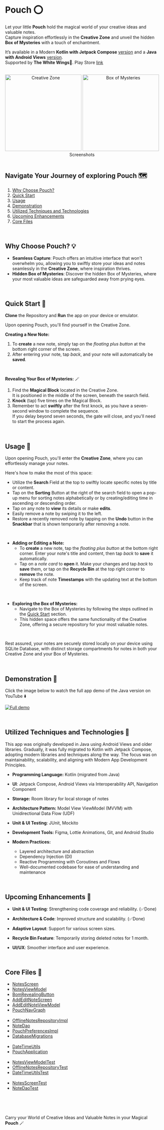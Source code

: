 # Pouch ⭕

Let your little **Pouch** hold the magical world of your creative ideas and valuable notes.<br>
Capture inspiration effortlessly in the **Creative Zone** and unveil the hidden **Box of Mysteries** with a touch of enchantment.

It’s available in a Modern **Kotlin with Jetpack Compose** [version](https://github.com/MoaazAtik/Pouch) and a **Java with Android Views** [version](https://github.com/MoaazAtik/Pouch/tree/java-views-version).<br>
Supported by **The White Wings**🪽. Play Store [link](https://play.google.com/store/apps/dev?id=6456450686494659010)

<br>

<div align="center">
  <img src="https://github.com/user-attachments/assets/4d2c0536-bab9-47a9-bfc6-6ce96dc9ef85" alt="Creative Zone" width="250"/>
  <img src="https://github.com/user-attachments/assets/8f2c0fe4-309a-4882-bfc2-2ec42fe824f9" alt="Box of Mysteries" width="250"/>
</div>

<div align="center">
  Screenshots
</div>

<br>

## Navigate Your Journey of exploring Pouch 🗺️
 1. [Why Choose Pouch?](#why-choose-pouch-)
 2. [Quick Start](#quick-start-)
 3. [Usage](#usage-)
 4. [Demonstration](#demonstration-)
 5. [Utilized Techniques and Technologies](#utilized-techniques-and-technologies-)
 6. [Upcoming Enhancements](#upcoming-enhancements-)
 7. [Core Files](#core-files-)

<br>

## Why Choose Pouch? 💡
 - **Seamless Capture**: Pouch offers an intuitive interface that won't overwhelm you, allowing you to swiftly store your ideas and notes seamlessly in the **Creative Zone**, where inspiration thrives.
 - **Hidden Box of Mysteries**: Discover the hidden Box of Mysteries, where your most valuable ideas are safeguarded away from prying eyes.

<br>

## Quick Start 🚀
**Clone** the Repository and **Run** the app on your device or emulator.

Upon opening Pouch, you'll find yourself in the Creative Zone.

**Creating a New Note:**
 1. To **create** a new note, simply tap on the *floating plus button* at the bottom right corner of the screen.
 2. After entering your note, tap *back*, and your note will automatically be **saved**.

<br>

**Revealing Your Box of Mysteries:** 🪄
 1. Find the **Magical Block** located in the Creative Zone.<br>
It is positioned in the middle of the screen, beneath the search field.
 2. **Knock** (tap) five times on the Magical Block.
 3. Remember to act **swiftly** after the first knock, as you have a seven-second window to complete the sequence.<br>
If you delay beyond seven seconds, the gate will close, and you'll need to start the process again.

<br>

## Usage 📱
Upon opening Pouch, you'll enter the **Creative Zone**, where you can effortlessly manage your notes.

Here's how to make the most of this space:
 - Utilize the **Search** Field at the top to swiftly locate specific notes by title or content.
 - Tap on the **Sorting** Button at the right of the search field to open a pop-up menu for sorting notes alphabetically or by creating/editing time in ascending or descending order.
 - Tap on any note to **view** its details or make **edits**.
 - Easily remove a note by swiping it to the left.
 - Restore a recently removed note by tapping on the **Undo** button in the **Snackbar** that is shown temporarily after removing a note.

<br>

 - **Adding or Editing a Note:**
   - To **create** a new note, tap the *floating plus button* at the bottom right corner. Enter your note's title and content, then tap *back* to **save** it automatically.
   - Tap on a *note card* to **open** it. Make your changes and tap *back* to **save** them, or tap on the **Recycle Bin** at the top right corner to **remove** the note.
   - Keep track of note **Timestamps** with the updating text at the bottom of the screen.
 
<br>

 - **Exploring the Box of Mysteries:**
   - Navigate to the Box of Mysteries by following the steps outlined in the [Quick Start](#quick-start-) section.
   - This hidden space offers the same functionality of the Creative Zone, offering a secure repository for your most valuable notes.

<br>

Rest assured, your notes are securely stored locally on your device using SQLite Database, with distinct storage compartments for notes in both your Creative Zone and your Box of Mysteries.

<br>

## Demonstration 📸
Click the image below to watch the full app demo of the Java version on YouTube ⬇️

[![Full demo](https://img.youtube.com/vi/20ExnZcRBzE/maxresdefault.jpg)](https://youtu.be/TIbixpGNFwU)

<br>

## Utilized Techniques and Technologies 🔧
This app was originally developed in Java using Android Views and older libraries. Gradually, it was fully migrated to Kotlin with Jetpack Compose, adopting modern libraries and techniques along the way.
The focus was on maintainability, scalability, and aligning with Modern App Development Principles.

- **Programming Language:** Kotlin (migrated from Java)

- **UI**: Jetpack Compose, Android Views via Interoperability API, Navigation Component

- **Storage:** Room library for local storage of notes

- **Architecture Pattern:** Model View ViewModel (MVVM) with Unidirectional Data Flow (UDF)

- **Unit & UI Testing**: JUnit, Mockito

- **Development Tools:** Figma, Lottie Animations, Git, and Android Studio

- **Modern Practices:**
  - Layered architecture and abstraction
  - Dependency Injection (DI)
  - Reactive Programming with Coroutines and Flows
  - Well-documented codebase for ease of understanding and maintenance

<br>

## Upcoming Enhancements 🚀

- **Unit & UI Testing**: Strengthening code coverage and reliability. (✅Done)

- **Architecture & Code**: Improved structure and scalability. (✅Done)

- **Adaptive Layout**: Support for various screen sizes.

- **Recycle Bin Feature**: Temporarily storing deleted notes for 1 month.

- **UI/UX**: Smoother interface and user experience.

<br>

## Core Files 📁
- [NotesScreen](app/src/main/java/com/thewhitewings/pouch/feature_note/presentation/notes/NotesScreen.kt)
- [NotesViewModel](app/src/main/java/com/thewhitewings/pouch/feature_note/presentation/notes/NotesViewModel.kt)
- [BomRevealingButton](app/src/main/java/com/thewhitewings/pouch/feature_note/presentation/util/BomRevealingButton.kt)
- [AddEditNoteScreen](app/src/main/java/com/thewhitewings/pouch/feature_note/presentation/add_edit_note/AddEditNoteScreen.kt)
- [AddEditNoteViewModel](app/src/main/java/com/thewhitewings/pouch/feature_note/presentation/add_edit_note/AddEditNoteViewModel.kt)
- [PouchNavGraph](app/src/main/java/com/thewhitewings/pouch/feature_note/presentation/navigation/PouchNavGraph.kt)<br><br>
- [OfflineNotesRepositoryImpl](app/src/main/java/com/thewhitewings/pouch/feature_note/data/repository/OfflineNotesRepositoryImpl.kt)
- [NoteDao](app/src/main/java/com/thewhitewings/pouch/feature_note/data/data_source/NoteDao.kt)
- [PouchPreferencesImpl](app/src/main/java/com/thewhitewings/pouch/feature_note/data/repository/PouchPreferencesImpl.kt)
- [DatabaseMigrations](app/src/main/java/com/thewhitewings/pouch/feature_note/data/data_source/DatabaseMigrations.kt)<br><br>
- [DateTimeUtils](app/src/main/java/com/thewhitewings/pouch/feature_note/util/DateTimeUtils.kt)
- [PouchApplication](app/src/main/java/com/thewhitewings/pouch/PouchApplication.kt)<br><br>
- [NotesViewModelTest](app/src/test/java/com/thewhitewings/pouch/presentation/NotesViewModelTest.kt)
- [OfflineNotesRepositoryTest](app/src/test/java/com/thewhitewings/pouch/domain/OfflineNotesRepositoryTest.kt)
- [DateTimeUtilsTest](app/src/test/java/com/thewhitewings/pouch/util/DateTimeUtilsTest.kt)<br><br>
- [NotesScreenTest](app/src/androidTest/java/com/thewhitewings/pouch/presentation/NotesScreenTest.kt)
- [NoteDaoTest](app/src/androidTest/java/com/thewhitewings/pouch/data/NoteDaoTest.kt)

<br>

<br></br>
Carry your World of Creative Ideas and Valuable Notes in your Magical **Pouch** 🪄

